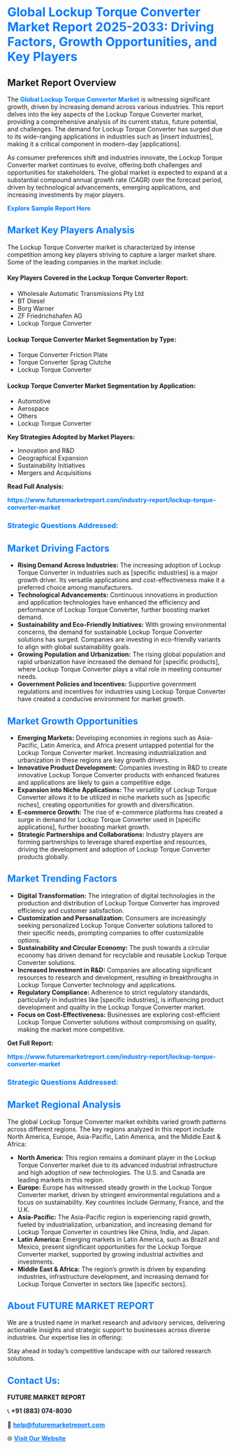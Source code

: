 <h1 style="color: #007BFF;">Global Lockup Torque Converter Market Report 2025-2033: Driving Factors, Growth Opportunities, and Key Players</h1>

<section id="overview">
<h2>Market Report Overview</h2>
<p>The <a href="https://www.futuremarketreport.com/industry-report/lockup-torque-converter-market" style="color: #007BFF; text-decoration: none;"><strong>Global Lockup Torque Converter Market</strong></a> is witnessing significant growth, driven by increasing demand across various industries. This report delves into the key aspects of the Lockup Torque Converter market, providing a comprehensive analysis of its current status, future potential, and challenges. The demand for Lockup Torque Converter has surged due to its wide-ranging applications in industries such as [insert industries], making it a critical component in modern-day [applications].</p>
<p>As consumer preferences shift and industries innovate, the Lockup Torque Converter market continues to evolve, offering both challenges and opportunities for stakeholders. The global market is expected to expand at a substantial compound annual growth rate (CAGR) over the forecast period, driven by technological advancements, emerging applications, and increasing investments by major players.</p>
</section>

<section id="overview">
<p><a href="https://www.futuremarketreport.com/request-sample/reportId=99193" style="color: #007BFF; text-decoration: none;"><strong>Explore Sample Report Here</strong></a></p>
</section>

<section id="key-players">
<h2 style="color: #007BFF;">Market Key Players Analysis</h2>
<p>The Lockup Torque Converter market is characterized by intense competition among key players striving to capture a larger market share. Some of the leading companies in the market include:</p>
<h4>Key Players Covered in the Lockup Torque Converter Report:</h4>
<ul><li>Wholesale Automatic Transmissions Pty Ltd</li><li>BT Diesel</li><li>Borg Warner</li><li>ZF Friedrichshafen AG</li><li>Lockup Torque Converter</li></ul>
<h4>Lockup Torque Converter Market Segmentation by Type:</h4>
<ul><li>Torque Converter Friction Plate</li><li>Torque Converter Sprag Clutche</li><li>Lockup Torque Converter</li></ul>

<h4>Lockup Torque Converter Market Segmentation by Application:</h4>
<ul><li>Automotive</li><li>Aerospace</li><li>Others</li><li>Lockup Torque Converter</li></ul>
<p><strong>Key Strategies Adopted by Market Players:</strong></p>
<ul>
<li>Innovation and R&D</li>
<li>Geographical Expansion</li>
<li>Sustainability Initiatives</li>
<li>Mergers and Acquisitions</li>
</ul>
</section>

<section>
<p><strong>Read Full Analysis: </strong></p><a href="https://www.futuremarketreport.com/industry-report/lockup-torque-converter-market" style="color: #007BFF; text-decoration: none;"><strong>https://www.futuremarketreport.com/industry-report/lockup-torque-converter-market</strong></a>
<h3 style="color: #007BFF;">Strategic Questions Addressed:</h3>
</section>

<section id="driving-factors">
<h2 style="color: #007BFF;">Market Driving Factors</h2>
<ul>
<li><strong>Rising Demand Across Industries:</strong> The increasing adoption of Lockup Torque Converter in industries such as [specific industries] is a major growth driver. Its versatile applications and cost-effectiveness make it a preferred choice among manufacturers.</li>
<li><strong>Technological Advancements:</strong> Continuous innovations in production and application technologies have enhanced the efficiency and performance of Lockup Torque Converter, further boosting market demand.</li>
<li><strong>Sustainability and Eco-Friendly Initiatives:</strong> With growing environmental concerns, the demand for sustainable Lockup Torque Converter solutions has surged. Companies are investing in eco-friendly variants to align with global sustainability goals.</li>
<li><strong>Growing Population and Urbanization:</strong> The rising global population and rapid urbanization have increased the demand for [specific products], where Lockup Torque Converter plays a vital role in meeting consumer needs.</li>
<li><strong>Government Policies and Incentives:</strong> Supportive government regulations and incentives for industries using Lockup Torque Converter have created a conducive environment for market growth.</li>
</ul>
</section>

<section id="growth-opportunities">
<h2 style="color: #007BFF;">Market Growth Opportunities</h2>
<ul>
<li><strong>Emerging Markets:</strong> Developing economies in regions such as Asia-Pacific, Latin America, and Africa present untapped potential for the Lockup Torque Converter market. Increasing industrialization and urbanization in these regions are key growth drivers.</li>
<li><strong>Innovative Product Development:</strong> Companies investing in R&D to create innovative Lockup Torque Converter products with enhanced features and applications are likely to gain a competitive edge.</li>
<li><strong>Expansion into Niche Applications:</strong> The versatility of Lockup Torque Converter allows it to be utilized in niche markets such as [specific niches], creating opportunities for growth and diversification.</li>
<li><strong>E-commerce Growth:</strong> The rise of e-commerce platforms has created a surge in demand for Lockup Torque Converter used in [specific applications], further boosting market growth.</li>
<li><strong>Strategic Partnerships and Collaborations:</strong> Industry players are forming partnerships to leverage shared expertise and resources, driving the development and adoption of Lockup Torque Converter products globally.</li>
</ul>
</section>

<section id="trending-factors">
<h2 style="color: #007BFF;">Market Trending Factors</h2>
<ul>
<li><strong>Digital Transformation:</strong> The integration of digital technologies in the production and distribution of Lockup Torque Converter has improved efficiency and customer satisfaction.</li>
<li><strong>Customization and Personalization:</strong> Consumers are increasingly seeking personalized Lockup Torque Converter solutions tailored to their specific needs, prompting companies to offer customizable options.</li>
<li><strong>Sustainability and Circular Economy:</strong> The push towards a circular economy has driven demand for recyclable and reusable Lockup Torque Converter solutions.</li>
<li><strong>Increased Investment in R&D:</strong> Companies are allocating significant resources to research and development, resulting in breakthroughs in Lockup Torque Converter technology and applications.</li>
<li><strong>Regulatory Compliance:</strong> Adherence to strict regulatory standards, particularly in industries like [specific industries], is influencing product development and quality in the Lockup Torque Converter market.</li>
<li><strong>Focus on Cost-Effectiveness:</strong> Businesses are exploring cost-efficient Lockup Torque Converter solutions without compromising on quality, making the market more competitive.</li>
</ul>
</section>

<section>
<p><strong>Get Full Report: </strong></p><a href="https://www.futuremarketreport.com/industry-report/lockup-torque-converter-market" style="color: #007BFF; text-decoration: none;"><strong>https://www.futuremarketreport.com/industry-report/lockup-torque-converter-market</strong></a>
<h3 style="color: #007BFF;">Strategic Questions Addressed:</h3>
</section>


<section id="regional-analysis">
<h2 style="color: #007BFF;">Market Regional Analysis</h2>
<p>The global Lockup Torque Converter market exhibits varied growth patterns across different regions. The key regions analyzed in this report include North America, Europe, Asia-Pacific, Latin America, and the Middle East & Africa:</p>
<ul>
<li><strong>North America:</strong> This region remains a dominant player in the Lockup Torque Converter market due to its advanced industrial infrastructure and high adoption of new technologies. The U.S. and Canada are leading markets in this region.</li>
<li><strong>Europe:</strong> Europe has witnessed steady growth in the Lockup Torque Converter market, driven by stringent environmental regulations and a focus on sustainability. Key countries include Germany, France, and the U.K.</li>
<li><strong>Asia-Pacific:</strong> The Asia-Pacific region is experiencing rapid growth, fueled by industrialization, urbanization, and increasing demand for Lockup Torque Converter in countries like China, India, and Japan.</li>
<li><strong>Latin America:</strong> Emerging markets in Latin America, such as Brazil and Mexico, present significant opportunities for the Lockup Torque Converter market, supported by growing industrial activities and investments.</li>
<li><strong>Middle East & Africa:</strong> The region’s growth is driven by expanding industries, infrastructure development, and increasing demand for Lockup Torque Converter in sectors like [specific sectors].</li>
</ul>
</section>

<footer>
<h2 style="color: #007BFF;">About FUTURE MARKET REPORT</h2>
<p>We are a trusted name in market research and advisory services, delivering actionable insights and strategic support to businesses across diverse industries. Our expertise lies in offering:</p>

<p>Stay ahead in today’s competitive landscape with our tailored research solutions.</p>

<h2 style="color: #007BFF;">Contact Us:</h2>
<p><strong>FUTURE MARKET REPORT</strong></p>
<p>📞 <strong>+91 (883) 074-8030</strong></p>
<p>📧 <strong><a href="mailto:help@futuremarketreport.com" style="color: #007BFF;">help@futuremarketreport.com</a></strong></p>
<p>🌐 <strong><a href="https://www.futuremarketreport.com/" style="color: #007BFF;">Visit Our Website</a></strong></p>
</footer>